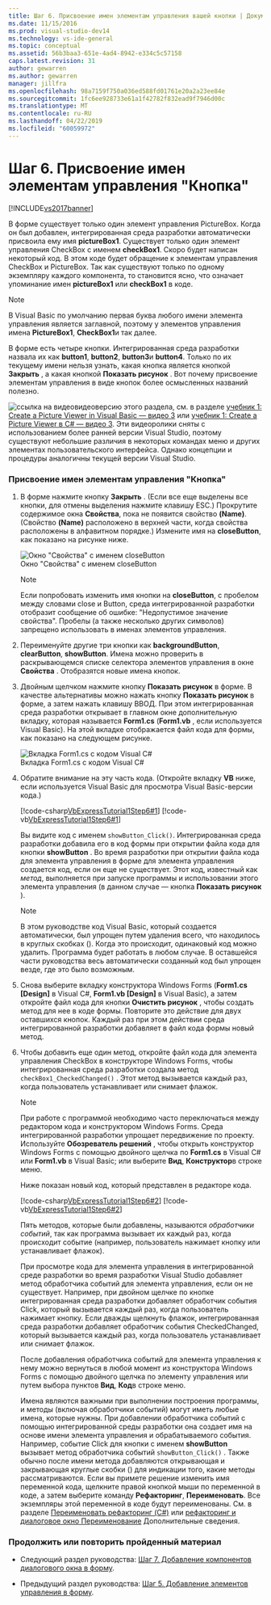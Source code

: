 ```yaml
---
title: Шаг 6. Присвоение имен элементам управления вашей кнопки | Документация Майкрософт
ms.date: 11/15/2016
ms.prod: visual-studio-dev14
ms.technology: vs-ide-general
ms.topic: conceptual
ms.assetid: 56b3baa3-651e-4ad4-8942-e334c5c57158
caps.latest.revision: 31
author: gewarren
ms.author: gewarren
manager: jillfra
ms.openlocfilehash: 98a7159f750a036ed588fd01761e20a2a23ee84e
ms.sourcegitcommit: 1fc6ee928733e61a1f42782f832ead9f7946d00c
ms.translationtype: MT
ms.contentlocale: ru-RU
ms.lasthandoff: 04/22/2019
ms.locfileid: "60059972"
---
```

# <a name="step-6-name-your-button-controls"></a>Шаг 6. Присвоение имен элементам управления "Кнопка"
[!INCLUDE[vs2017banner](../includes/vs2017banner.md)]

В форме существует только один элемент управления PictureBox. Когда он был добавлен, интегрированная среда разработки автоматически присвоила ему имя **pictureBox1**. Существует только один элемент управления CheckBox с именем **checkBox1**. Скоро будет написан некоторый код. В этом коде будет обращение к элементам управления CheckBox и PictureBox. Так как существуют только по одному экземпляру каждого компонента, то становится ясно, что означает упоминание имен **pictureBox1** или **checkBox1** в коде.  
  
> [!NOTE]
>  В Visual Basic по умолчанию первая буква любого имени элемента управления является заглавной, поэтому у элементов управления имена **PictureBox1**, **CheckBox1**и так далее.  
  
 В форме есть четыре кнопки. Интегрированная среда разработки назвала их как **button1**, **button2**, **button3**и **button4**. Только по их текущему имени нельзя узнать, какая кнопка является кнопкой **Закрыть** , а какая кнопкой **Показать рисунок** . Вот почему присвоение элементам управления в виде кнопок более осмысленных названий полезно.  
  
 ![ссылка на видео](../data-tools/media/playvideo.gif "PlayVideo")видеоверсию этого раздела, см. в разделе [учебник 1: Create a Picture Viewer in Visual Basic — видео 3](http://go.microsoft.com/fwlink/?LinkId=205213) или [учебник 1: Create a Picture Viewer в C# — видео 3](http://go.microsoft.com/fwlink/?LinkId=205202). Эти видеоролики сняты с использованием более ранней версии Visual Studio, поэтому существуют небольшие различия в некоторых командах меню и других элементах пользовательского интерфейса. Однако концепции и процедуры аналогичны текущей версии Visual Studio.  
  
### <a name="to-name-your-button-controls"></a>Присвоение имен элементам управления "Кнопка"  
  
1. В форме нажмите кнопку **Закрыть** . (Если все еще выделены все кнопки, для отмены выделения нажмите клавишу ESC.) Прокрутите содержимое окна **Свойства**, пока не появится свойство **(Name)**. (Свойство **(Name)** расположено в верхней части, когда свойства расположены в алфавитном порядке.) Измените имя на **closeButton**, как показано на рисунке ниже.  
  
     ![Окно "Свойства" с именем closeButton](../ide/media/express-setnameproperty.png "Express_SetNameProperty")  
Окно "Свойства" с именем closeButton  
  
    > [!NOTE]
    >  Если попробовать изменить имя кнопки на **closeButton**, с пробелом между словами close и Button, среда интегрированной разработки отобразит сообщение об ошибке: "Недопустимое значение свойства". Пробелы (а также несколько других символов) запрещено использовать в именах элементов управления.  
  
2. Переименуйте другие три кнопки как **backgroundButton**, **clearButton**, **showButton**. Имена можно проверить в раскрывающемся списке селектора элементов управления в окне **Свойства** . Отобразятся новые имена кнопок.  
  
3. Двойным щелчком нажмите кнопку **Показать рисунок** в форме. В качестве альтернативы можно нажать кнопку **Показать рисунок** в форме, а затем нажать клавишу ВВОД. При этом интегрированная среда разработки открывает в главном окне дополнительную вкладку, которая называется **Form1.cs** (**Form1.vb** , если используется Visual Basic). На этой вкладке отображается файл кода для формы, как показано на следующем рисунке.  
  
     ![Вкладка Form1.cs с кодом Visual C#](../ide/media/express-showbuttoncode.png "Express_ShowButtonCode")  
Вкладка Form1.cs с кодом Visual C#  
  
4. Обратите внимание на эту часть кода. (Откройте вкладку **VB** ниже, если используется Visual Basic для просмотра Visual Basic-версии кода.)  
  
     [!code-csharp[VbExpressTutorial1Step6#1](../snippets/csharp/VS_Snippets_VBCSharp/vbexpresstutorial1step6/cs/form1.cs#1)]
     [!code-vb[VbExpressTutorial1Step6#1](../snippets/visualbasic/VS_Snippets_VBCSharp/vbexpresstutorial1step6/vb/form1.vb#1)]  
  
     Вы видите код с именем `showButton_Click()`. Интегрированная среда разработки добавила его в код формы при открытии файла кода для кнопки **showButton** . Во время разработки при открытии файла кода для элемента управления в форме для элемента управления создается код, если он еще не существует. Этот код, известный как *метод*, выполняется при запуске программы и использовании этого элемента управления (в данном случае — кнопка **Показать рисунок** ).  
  
    > [!NOTE]
    >  В этом руководстве код Visual Basic, который создается автоматически, был упрощен путем удаления всего, что находилось в круглых скобках (). Когда это происходит, одинаковый код можно удалить. Программа будет работать в любом случае. В оставшейся части руководства весь автоматически созданный код был упрощен везде, где это было возможным.  
  
5. Снова выберите вкладку конструктора Windows Forms (**Form1.cs [Design]** в Visual C#, **Form1.vb [Design]** в Visual Basic), а затем откройте файл кода для кнопки **Очистить рисунок** , чтобы создать метод для нее в коде формы. Повторите это действие для двух оставшихся кнопок. Каждый раз при этом действии среда интегрированной разработки добавляет в файл кода формы новый метод.  
  
6. Чтобы добавить еще один метод, откройте файл кода для элемента управления CheckBox в конструкторе Windows Forms, чтобы интегрированная среда разработки создала метод `checkBox1_CheckedChanged()` . Этот метод вызывается каждый раз, когда пользователь устанавливает или снимает флажок.  
  
    > [!NOTE]
    >  При работе с программой необходимо часто переключаться между редактором кода и конструктором Windows Forms. Среда интегрированной разработки упрощает передвижение по проекту. Используйте **Обозреватель решений** , чтобы открыть конструктор Windows Forms с помощью двойного щелчка по **Form1.cs** в Visual C# или **Form1.vb** в Visual Basic; или выберите **Вид**, **Конструктор**в строке меню.  
  
     Ниже показан новый код, который представлен в редакторе кода.  
  
     [!code-csharp[VbExpressTutorial1Step6#2](../snippets/csharp/VS_Snippets_VBCSharp/vbexpresstutorial1step6/cs/form1.cs#2)]
     [!code-vb[VbExpressTutorial1Step6#2](../snippets/visualbasic/VS_Snippets_VBCSharp/vbexpresstutorial1step6/vb/form1.vb#2)]  
  
     Пять методов, которые были добавлены, называются *обработчики событий*, так как программа вызывает их каждый раз, когда происходит событие (например, пользователь нажимает кнопку или устанавливает флажок).  
  
     При просмотре кода для элемента управления в интегрированной среде разработки во время разработки Visual Studio добавляет метод обработчика событий для элемента управления, если он не существует. Например, при двойном щелчке по кнопке интегрированная среда разработки добавляет обработчик события Click, который вызывается каждый раз, когда пользователь нажимает кнопку. Если дважды щелкнуть флажок, интегрированная среда разработки добавляет обработчик события CheckedChanged, который вызывается каждый раз, когда пользователь устанавливает или снимает флажок.  
  
     После добавления обработчика событий для элемента управления к нему можно вернуться в любой момент из конструктора Windows Forms с помощью двойного щелчка по элементу управления или путем выбора пунктов **Вид**, **Код**в строке меню.  
  
     Имена являются важными при выполнении построения программы, и методы (включая обработчики событий) могут иметь любые имена, которые нужны. При добавлении обработчика событий с помощью интегрированной среды разработки она создает имя на основе имени элемента управления и обрабатываемого события. Например, событие Click для кнопки с именем **showButton** вызывает метод обработчика событий `showButton_Click()` . Также обычно после имени метода добавляются открывающая и закрывающая круглые скобки () для индикации того, какие методы рассматриваются. Если вы примете решение изменить имя переменной кода, щелкните правой кнопкой мыши по переменной в коде, а затем выберите команду **Рефакторинг**, **Переименовать**. Все экземпляры этой переменной в коде будут переименованы. См. в разделе [Переименовать рефакторинг (C#)](../csharp-ide/rename-refactoring-csharp.md) или [рефакторинг и диалоговое окно Переименование](http://msdn.microsoft.com/library/001d2d81-9bb6-4e8e-ae3a-20c0daaa3959) Дополнительные сведения.  
  
### <a name="to-continue-or-review"></a>Продолжить или повторить пройденный материал  
  
- Следующий раздел руководства: [Шаг 7. Добавление компонентов диалогового окна в форму](../ide/step-7-add-dialog-components-to-your-form.md).  
  
- Предыдущий раздел руководства: [Шаг 5. Добавление элементов управления в форму](../ide/step-5-add-controls-to-your-form.md).

